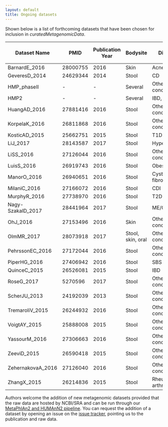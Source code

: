 ```yaml
---
layout: default
title: Ongoing datasets
---
```


Shown below is a list of forthcoming datasets that have been chosen for inclusion in *curatedMetagenomicData*.

| Dataset Name | PMID | Publication Year | Bodysite | Disease | Number of Samples | 
| --- | --- | --- | --- | --- | --- | 
| BarnardE_2016 | 28000755 | 2016 | Skin | Acne | 78 | 
| GeveresD_2014 | 24629344 | 2014 | Stool | CD | 50 | 
| HMP_phaseII | - | - | Several | Other condition | 1200 | 
| HMP2 | - | - | Several | IBD, T2D | 3528 | 
| HuangAD_2016 | 27881416 | 2016 | Stool | Other condition | 10 | 
| KorpelaK_2016 | 26811868 | 2016 | Stool | Other condition | 256 | 
| KosticAD_2015 | 25662751 | 2015 | Stool | T1D | 124 | 
| LiJ_2017 | 28143587 | 2017 | Stool | Hypertension | 196 | 
| LiSS_2016 | 27126044 | 2016 | Stool | Other condition | 430 | 
| LuisS_2016 | 26919743 | 2016 | Stool | Obesity | 92 | 
| ManorO_2016 | 26940651 | 2016 | Stool | Cystic fibrosis | 104 | 
| MilaniC_2016 | 27166072 | 2016 | Stool | CDI | 15 | 
| MurphyR_2016 | 27738970 | 2016 | Stool | T2D | 28 | 
| Nagy-SzakalD_2017 | 28441964 | 2017 | Stool | ME/CFS | 100 | 
| OhJ_2016 | 27153496 | 2016 | Skin | Other condition | 406 | 
| OlmMR_2017 | 28073918 | 2017 | Stool, skin, oral | Other condition | 45 | 
| PehrssonEC_2016 | 27172044 | 2016 | Stool | Other condition | 116 | 
| PiperHG_2016 | 27406942 | 2016 | Stool | SBS | 11 | 
| QuinceC_2015 | 26526081 | 2015 | Stool | IBD | 117 | 
| RoseG_2017 | 5270596 | 2017 | Stool | Other condition | 15 | 
| ScherJU_2013 | 24192039 | 2013 | Stool | Other condition | 44 | 
| TremaroliV_2015 | 26244932 | 2016 | Stool | Other condition | 21 | 
| VoigtAY_2015 | 25888008 | 2015 | Stool | Other condition | 70 | 
| YassourM_2016 | 27306663 | 2016 | Stool | Other condition | 240 | 
| ZeeviD_2015 | 26590418 | 2015 | Stool | Other condition | 1523 | 
| ZehernakovaA_2016 | 27126040 | 2016 | Stool | Other condition | 1135 | 
| ZhangX_2015 | 26214836 | 2015 | Stool | Rheumatoid arthritis | 202 | 

Authors welcome the addition of new metagenomic datasets provided that the raw data are hosted by NCBI/SRA and can be run through our [MetaPhlAn2 and HUMAnN2 pipeline](https://github.com/waldronlab/curatedMetagenomicData/tree/master/inst/pipeline). You can request the addition of a dataset by opening an issue on the [issue tracker](https://github.com/waldronlab/curatedMetagenomicData/issues), pointing us to the publication and raw data. 

